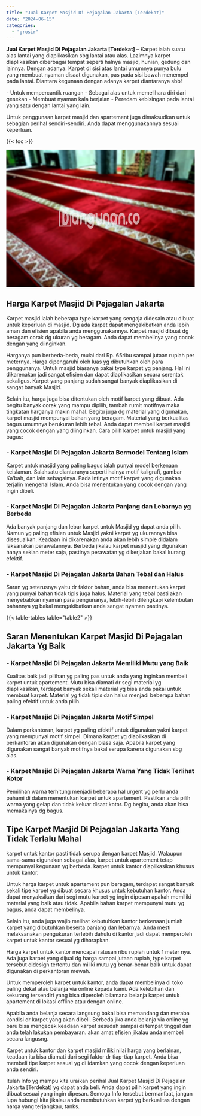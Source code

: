 ```yaml
---
title: "Jual Karpet Masjid Di Pejagalan Jakarta [Terdekat]"
date: "2024-06-15"
categories: 
  - "grosir"
---
```


**Jual Karpet Masjid Di Pejagalan Jakarta \[Terdekat\]** – Karpet ialah suatu alas lantai yang diaplikasikan sbg lantai atau alas. Lazimnya karpet diaplikasikan diberbagai tempat seperti halnya masjid, hunian, gedung dan lainnya. Dengan adanya. Karpet di sisi atas lantai umumnya punya bulu yang membuat nyaman disaat digunakan, pas pada sisi bawah menempel pada lantai. Diantara kegunaan dengan adanya karpet diantaranya sbb!

\- Untuk mempercantik ruangan - Sebagai alas untuk memelihara diri dari gesekan - Membuat nyaman kala berjalan - Peredam kebisingan pada lantai yang satu dengan lantai yang lain.

Untuk penggunaan karpet masjid dan apartement juga dimaksudkan untuk sebagian perihal sendiri-sendiri. Anda dapat menggunakannya sesuai keperluan.

{{< toc >}}

![Jual Karpet Masjid Di Pejagalan Jakarta [Terdekat]](/images/grosir-karpet-murah-42.png)

## Harga Karpet Masjid Di Pejagalan Jakarta

Karpet masjid ialah beberapa type karpet yang sengaja didesain atau dibuat untuk keperluan di masjid. Dg ada karpet dapat mengakibatkan anda lebih aman dan efisien apabila anda menggunakannya. Karpet masjid dibuat dg beragam corak dg ukuran yg beragam. Anda dapat membelinya yang cocok dengan yang diinginkan.

Harganya pun berbeda-beda, mulai dari Rp. 65ribu sampai jutaan rupiah per meternya. Harga dipengaruhi oleh luas yg dibutuhkan oleh para penggunanya. Untuk masjid biasanya pakai type karpet yg panjang. Hal ini dikarenakan jadi sangat efisien dan dapat diaplikasikan secara serentak sekaligus. Karpet yang panjang sudah sangat banyak diaplikasikan di sangat banyak Masjid.

Selain itu, harga juga bisa ditentukan oleh motif karpet yang dibuat. Ada begitu banyak corak yang mampu dipilih, tambah rumit motifnya maka tingkatan harganya makin mahal. Begitu juga dg material yang digunakan, karpet masjid mempunyai bahan yang beragam. Material yang berkualitas bagus umumnya berukuran lebih tebal. Anda dapat membeli karpet masjid yang cocok dengan yang diinginkan. Cara pilih karpet untuk masjid yang bagus:

### \- Karpet Masjid Di Pejagalan Jakarta Bermodel Tentang Islam

Karpet untuk masjid yang paling bagus ialah punyai model berkenaan keislaman. Salahsatu diantaranya seperti halnya motif kaligrafi, gambar Ka’bah, dan lain sebagainya. Pada intinya motif karpet yang digunakan terjalin mengenai Islam. Anda bisa menentukan yang cocok dengan yang ingin dibeli.

### \- Karpet Masjid Di Pejagalan Jakarta Panjang dan Lebarnya yg Berbeda

Ada banyak panjang dan lebar karpet untuk Masjid yg dapat anda pilih. Namun yg paling efisien untuk Masjid yakni karpet yg ukurannya bisa disesuaikan. Keadaan ini dikarenakan anda akan lebih simple didalam laksanakan perawatannya. Berbeda jikalau karpet masjid yang digunakan hanya sekian meter saja, pastinya perawatan yg dikerjakan bakal kurang efektif.

### \- Karpet Masjid Di Pejagalan Jakarta Bahan Tebal dan Halus

Saran yg seterusnya yaitu dr faktor bahan, anda bisa menentukan karpet yang punyai bahan tidak tipis juga halus. Material yang tebal pasti akan menyebabkan nyaman para pengunanya, lebih-lebih dilengkapi kelembutan bahannya yg bakal mengakibatkan anda sangat nyaman pastinya.

{{< table-tables table="table2" >}}

## Saran Menentukan Karpet Masjid Di Pejagalan Jakarta Yg Baik

### \- Karpet Masjid Di Pejagalan Jakarta Memiliki Mutu yang Baik

Kualitas baik jadi pilihan yg paling pas untuk anda yang inginkan membeli karpet untuk apartement. Mutu bisa diamati dr segi material yg diaplikasikan, terdapat banyak sekali material yg bisa anda pakai untuk membuat karpet. Material yg tidak tipis dan halus menjadi beberapa bahan paling efektif untuk anda pilih.

### \- Karpet Masjid Di Pejagalan Jakarta Motif Simpel

Dalam perkantoran, karpet yg paling efektif untuk digunakan yakni karpet yang mempunyai motif simpel. Dimana karpet yg diaplikasikan di perkantoran akan digunakan dengan biasa saja. Apabila karpet yang digunakan sangat banyak motifnya bakal serupa karena digunakan sbg alas.

### \- Karpet Masjid Di Pejagalan Jakarta Warna Yang Tidak Terlihat Kotor

Pemilihan warna terhitung menjadi beberapa hal urgent yg perlu anda pahami di dalam menentukan karpet untuk apartement. Pastikan anda pilih warna yang gelap dan tidak keluar disaat kotor. Dg begitu, anda akan bisa memakainya dg bagus.

## Tipe Karpet Masjid Di Pejagalan Jakarta Yang Tidak Terlalu Mahal

karpet untuk kantor pasti tidak serupa dengan karpet Masjid. Walaupun sama-sama digunakan sebagai alas, karpet untuk apartement tetap mempunyai kegunaan yg berbeda. karpet untuk kantor diaplikasikan khusus untuk kantor.

Untuk harga karpet untuk apartement pun beragam, terdapat sangat banyak sekali tipe karpet yg dibuat secara khusus untuk kebutuhan kantor. Anda dapat menyaksikan dari segi mutu karpet yg ingin dipesan apakah memiliki material yang baik atau tidak. Apabila bahan karpet mempunyai mutu yg bagus, anda dapat membelinya.

Selain itu, anda juga wajib melihat kebutuhkan kantor berkenaan jumlah karpet yang dibutuhkan beserta panjang dan lebarnya. Anda mesti melaksanakan pengukuran terlebih dahulu di kantor jadi dapat memperoleh karpet untuk kantor sesuai yg diharapkan.

Harga karpet untuk kantor mencapai ratusan ribu rupiah untuk 1 meter nya. Ada juga karpet yang dijual dg harga sampai jutaan rupiah, type karpet tersebut didesign tertentu dan miliki mutu yg benar-benar baik untuk dapat digunakan di perkantoran mewah.

Untuk memperoleh karpet untuk kantor, anda dapat membelinya di toko paling dekat atau belanja via online kepada kami. Ada kelebihan dan kekurang tersendiri yang bisa diperoleh bilamana belanja karpet untuk apartement di lokasi offline atau dengan online.

Apabila anda belanja secara langsung bakal bisa memandang dan meraba kondisi dr karpet yang akan dibeli. Berbeda jika anda belanja via online yg baru bisa mengecek keadaan karpet sesudah sampai di tempat tinggal dan anda telah lakukan pembayaran. akan amat efisien jikalau anda membeli secara langusng.

Karpet untuk kantor dan karpet masjid miliki nilai harga yang berlainan, keadaan itu bisa diamati dari segi faktor dr tiap-tiap karpet. Anda bisa membeli tipe karpet sesuai yg di idamkan yang cocok dengan keperluan anda sendiri.

Itulah Info yg mampu kita uraikan perihal Jual Karpet Masjid Di Pejagalan Jakarta \[Terdekat\] yg dapat anda beli. Anda dapat pilih karpet yang ingin dibuat sesuai yang ingin dipesan. Semoga Info tersebut bermanfaat, jangan lupa hubungi kita jikalau anda membutuhkan karpet yg berkualitas dengan harga yang terjangkau, tanks.

